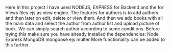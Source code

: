 Here In this project I have used NODEJS, EXPRESS for Backend and the for Views files ejs as view engine.
The features for authors is to add authors and then later on edit, delete or view them.
And then we add books with all the main data and select the author from author list and upload picture of book.
We can simply search author according to some conditions.
Before trying this make sure you have already installed the dependencies:
Node
Express
MongoDB
mongoose
ejs
multer
More functionality can be added to this further.